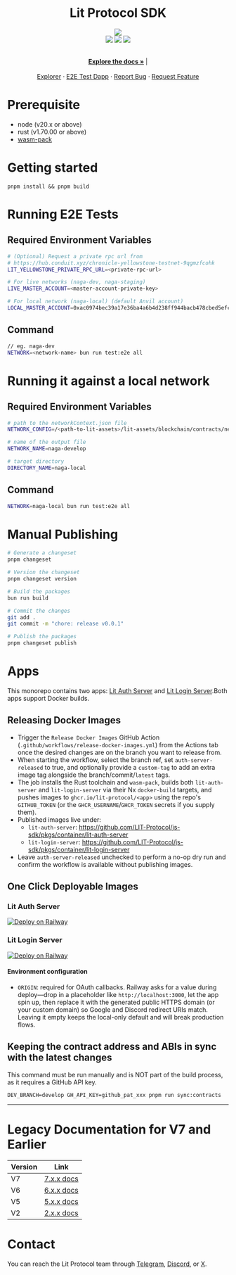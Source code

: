 <div align="center">
  <h1 align="center">Lit Protocol SDK</h1>

  <img src="https://litprotocol.mypinata.cloud/ipfs/bafybeie2xhocabmq2nq7v5d35i6owix476bobttc6gcgi6bay74ux6td6e">
  <br/>
  <a href="https://x.com/LitProtocol"><img src="https://img.shields.io/twitter/follow/litprotocol?label=Follow&style=social"/></a> <a href="https://t.me/+aa73FAF9Vp82ZjJh"><img src="https://img.shields.io/badge/Telegram-blue?logo=telegram&style=social"/></a> <a href="https://litgateway.com/discord"><img src="https://img.shields.io/badge/Discord-blue?logo=discord&style=social"/></a>
  
  <p align="center">
    <br />
    <a href="https://litprotocol.mintlify.app/sdk/introduction"><strong>Explore the docs »</strong></a> | 
    <br />
    <br />
    <a href="https://naga-explorer.getlit.dev/">Explorer</a>
    ·
    <a href="https://naga-e2e.getlit.dev/">E2E Test Dapp</a>
    ·
    <a href="https://github.com/LIT-Protocol/js-sdk/issues">Report Bug</a>
    ·
    <a href="https://github.com/LIT-Protocol/js-sdk/pulls">Request Feature</a>
  </p>
</div>

# Prerequisite

- node (v20.x or above)
- rust (v1.70.00 or above)
- [wasm-pack](https://github.com/rustwasm/wasm-pack)

# Getting started

```
pnpm install && pnpm build
```

# Running E2E Tests

## Required Environment Variables

```bash
# (Optional) Request a private rpc url from
# https://hub.conduit.xyz/chronicle-yellowstone-testnet-9qgmzfcohk
LIT_YELLOWSTONE_PRIVATE_RPC_URL=<private-rpc-url>

# For live networks (naga-dev, naga-staging)
LIVE_MASTER_ACCOUNT=<master-account-private-key>

# For local network (naga-local) (default Anvil account)
LOCAL_MASTER_ACCOUNT=0xac0974bec39a17e36ba4a6b4d238ff944bacb478cbed5efcae784d7bf4f2ff80
```

## Command

```bash
// eg. naga-dev
NETWORK=<network-name> bun run test:e2e all
```

# Running it against a local network

## Required Environment Variables

```bash
# path to the networkContext.json file
NETWORK_CONFIG=/<path-to-lit-assets>/lit-assets/blockchain/contracts/networkContext.json

# name of the output file
NETWORK_NAME=naga-develop

# target directory
DIRECTORY_NAME=naga-local
```

## Command

```bash
NETWORK=naga-local bun run test:e2e all
```

# Manual Publishing

```bash
# Generate a changeset
pnpm changeset

# Version the changeset
pnpm changeset version

# Build the packages
bun run build

# Commit the changes
git add .
git commit -m "chore: release v0.0.1"

# Publish the packages
pnpm changeset publish
```

# Apps

This monorepo contains two apps: [Lit Auth Server](./apps/lit-auth-server/README.md) and [Lit Login Server](./apps/lit-login-server/README.md).Both apps support Docker builds.

## Releasing Docker Images

- Trigger the `Release Docker Images` GitHub Action (`.github/workflows/release-docker-images.yml`) from the Actions tab once the desired changes are on the branch you want to release from.
- When starting the workflow, select the branch ref, set `auth-server-released` to true, and optionally provide a `custom-tag` to add an extra image tag alongside the branch/commit/`latest` tags.
- The job installs the Rust toolchain and `wasm-pack`, builds both `lit-auth-server` and `lit-login-server` via their Nx `docker-build` targets, and pushes images to `ghcr.io/lit-protocol/<app>` using the repo's `GITHUB_TOKEN` (or the `GHCR_USERNAME`/`GHCR_TOKEN` secrets if you supply them).
- Published images live under:
  - `lit-auth-server`: https://github.com/LIT-Protocol/js-sdk/pkgs/container/lit-auth-server
  - `lit-login-server`: https://github.com/LIT-Protocol/js-sdk/pkgs/container/lit-login-server
- Leave `auth-server-released` unchecked to perform a no-op dry run and confirm the workflow is available without publishing images.

## One Click Deployable Images

### Lit Auth Server

[![Deploy on Railway](https://railway.com/button.svg)](https://railway.com/deploy/OYOevk?referralCode=RP1REI&utm_medium=integration&utm_source=template&utm_campaign=generic)

### Lit Login Server

[![Deploy on Railway](https://railway.com/button.svg)](https://railway.com/deploy/RO0wsZ?referralCode=RP1REI&utm_medium=integration&utm_source=template&utm_campaign=generic)

#### Environment configuration

- `ORIGIN`: required for OAuth callbacks. Railway asks for a value during deploy—drop in a placeholder like `http://localhost:3000`, let the app spin up, then replace it with the generated public HTTPS domain (or your custom domain) so Google and Discord redirect URIs match. Leaving it empty keeps the local-only default and will break production flows.

## Keeping the contract address and ABIs in sync with the latest changes

This command must be run manually and is NOT part of the build process, as it requires a GitHub API key.

```shell
DEV_BRANCH=develop GH_API_KEY=github_pat_xxx pnpm run sync:contracts
```

---

# Legacy Documentation for V7 and Earlier

| Version | Link                                                     |
| ------- | -------------------------------------------------------- |
| V7      | [7.x.x docs](https://v7-api-doc-lit-js-sdk.vercel.app/)  |
| V6      | [6.x.x docs](https://v6-api-doc-lit-js-sdk.vercel.app/)  |
| V5      | [5.x.x docs](https://v3.api-docs.getlit.dev/)            |
| V2      | [2.x.x docs](http://docs.lit-js-sdk-v2.litprotocol.com/) |

</div>

# Contact

You can reach the Lit Protocol team through [Telegram](https://t.me/+aa73FAF9Vp82ZjJh), [Discord](https://litgateway.com/discord), or [X](https://x.com/litprotocol).
